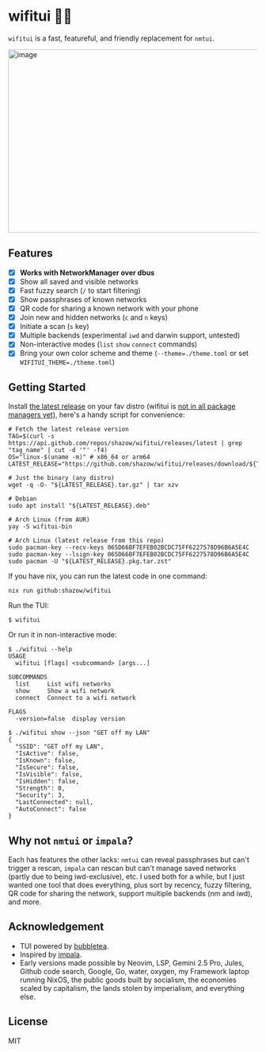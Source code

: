 # wifitui 🛜✨

`wifitui` is a fast, featureful, and friendly replacement for `nmtui`.

<img width="814.5" height="369" alt="image" src="https://github.com/user-attachments/assets/2a49cc88-4ce0-4532-b7ef-e64d7c3dc888" />


## Features

- [x] **Works with NetworkManager over dbus**
- [x] Show all saved and visible networks
- [x] Fast fuzzy search (`/` to start filtering)
- [x] Show passphrases of known networks
- [x] QR code for sharing a known network with your phone
- [x] Join new and hidden networks (`c` and `n` keys)
- [x] Initiate a scan (`s` key)
- [x] Multiple backends (experimental `iwd` and darwin support, untested)
- [x] Non-interactive modes (`list` `show` `connect` commands)
- [x] Bring your own color scheme and theme (`--theme=./theme.toml` or set `WIFITUI_THEME=./theme.toml`)

## Getting Started

Install [the latest release](https://github.com/shazow/wifitui/releases/) on your fav distro (wifitui is [not in all package managers yet](https://github.com/shazow/wifitui/issues/48)), here's a handy script for convenience:

```shell
# Fetch the latest release version
TAG=$(curl -s https://api.github.com/repos/shazow/wifitui/releases/latest | grep "tag_name" | cut -d '"' -f4)
OS="linux-$(uname -m)" # x86_64 or arm64
LATEST_RELEASE="https://github.com/shazow/wifitui/releases/download/${TAG}/wifitui-${TAG:1}-${OS}"

# Just the binary (any distro)
wget -q -O- "${LATEST_RELEASE}.tar.gz" | tar xzv

# Debian
sudo apt install "${LATEST_RELEASE}.deb"

# Arch Linux (from AUR)
yay -S wifitui-bin

# Arch Linux (latest release from this repo)
sudo pacman-key --recv-keys 065D66BF7EFEB02BCDC75FF6227578D96B6A5E4C
sudo pacman-key --lsign-key 065D66BF7EFEB02BCDC75FF6227578D96B6A5E4C
sudo pacman -U "${LATEST_RELEASE}.pkg.tar.zst"
```


If you have nix, you can run the latest code in one command:

```
nix run github:shazow/wifitui
```

Run the TUI:

```
$ wifitui
```

Or run it in non-interactive mode:

```console
$ ./wifitui --help
USAGE
  wifitui [flags] <subcommand> [args...]

SUBCOMMANDS
  list     List wifi networks
  show     Show a wifi network
  connect  Connect to a wifi network

FLAGS
  -version=false  display version

$ ./wifitui show --json "GET off my LAN"
{
  "SSID": "GET off my LAN",
  "IsActive": false,
  "IsKnown": false,
  "IsSecure": false,
  "IsVisible": false,
  "IsHidden": false,
  "Strength": 0,
  "Security": 3,
  "LastConnected": null,
  "AutoConnect": false
}
```

##  Why not `nmtui` or `impala`?

Each has features the other lacks: `nmtui` can reveal passphrases but can't trigger a rescan, `impala` can rescan but can't manage saved networks (partly due to being iwd-exclusive), etc. I used both for a while, but I just wanted one tool that does everything, plus sort by recency, fuzzy filtering, QR code for sharing the network, support multiple backends (nm and iwd), and more.

## Acknowledgement

- TUI powered by [bubbletea](https://github.com/charmbracelet/bubbletea).
- Inspired by [impala](https://github.com/pythops/impala).
- Early versions made possible by Neovim, LSP, Gemini 2.5 Pro, Jules, Github code search, Google, Go, water, oxygen, my Framework laptop running NixOS, the public goods built by socialism, the economies scaled by capitalism, the lands stolen by imperialism, and everything else.

## License

MIT
